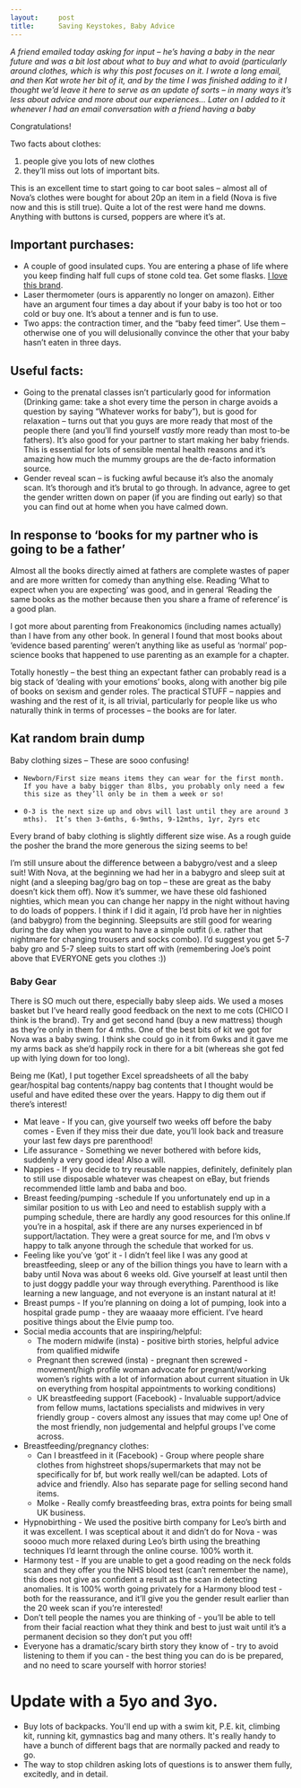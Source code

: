 ```yaml
---
layout:     post
title:      Saving Keystokes, Baby Advice
---
```


_A friend emailed today asking for input – he’s having a baby in the near future and was a bit lost about what to buy and what to avoid (particularly around clothes, which is why this post focuses on it.  I wrote a long email, and then Kat wrote her bit of it, and by the time I was finished adding to it I thought we’d leave it here to serve as an update of sorts – in many ways it’s less about advice and more about our experiences... Later on I added to it whenever I had an email conversation with a friend having a baby_


Congratulations!

Two facts about clothes:
1. people give you lots of new clothes
2. they’ll miss out lots of important bits.  

This is an excellent time to start going to car boot sales – almost all of Nova’s clothes were bought for about 20p an item in a field (Nova is five now and this is still true). Quite a lot of the rest were hand me downs.   Anything with buttons is cursed, poppers are where it’s at.

## Important purchases:

* A couple of good insulated  cups.  You are entering a phase of life where you keep finding half full cups of stone cold tea.  Get some flasks. [I love this brand](https://www.amazon.co.uk/Contigo-Autoseal-Stainless-Steel-Travel/dp/B0077IERKW/ref=sr_1_3?ie=UTF8&qid=1530190403&sr=8-3&keywords=contigo+travel+mug).
* Laser thermometer (ours is apparently no longer on amazon).  Either have an argument four times a day about if your baby is too hot or too cold or buy one. It’s about a tenner and is fun to use.
* Two apps: the contraction timer, and the “baby feed timer”. Use them – otherwise one of you will delusionally convince the other that your baby hasn’t eaten in three days.  

## Useful facts:

* Going to the prenatal classes isn’t particularly good for information (Drinking game: take a shot every time the person in charge avoids a question by saying “Whatever works for baby”), but is good for relaxation – turns out that you guys are more ready that most of the people there (and you’ll find yourself *vastly* more ready than most to-be fathers).  It’s also good for your partner to start making her baby friends. This is essential for lots of sensible mental health reasons and it’s amazing how much the mummy groups  are the de-facto information source.  
* Gender reveal scan – is fucking awful because it’s also the anomaly scan.  It’s thorough and it’s brutal to go through.  In advance, agree to get the gender written down on paper (if you are finding out early) so that you can find out at home when you have calmed down.


## In response to ‘books for my partner who is going to be a father’
Almost all the books directly aimed at fathers are complete wastes of paper and are more written for comedy than anything else. Reading ‘What to expect when you are expecting’ was good, and in general ‘Reading the same books as the mother because then you share a frame of reference’ is a good plan.

I got more about parenting from Freakonomics (including names actually) than I have from any other book.  In general I found that most books about ‘evidence based parenting’ weren’t anything like as useful as ‘normal’ pop-science books that happened to use parenting as an example for a chapter.   

Totally honestly – the best thing an expectant father can probably read is a big stack of ‘dealing with your emotions’ books, along with another big pile of books on sexism and gender roles.  The practical STUFF – nappies and washing and the rest of it, is all trivial, particularly for people like us who naturally think in terms of processes – the books are for later.

## Kat random brain dump

Baby clothing sizes – These are sooo confusing!
*     Newborn/First size means items they can wear for the first month. If you have a baby bigger than 8lbs, you probably only need a few this size as they’ll only be in them a week or so!
*     0-3 is the next size up and obvs will last until they are around 3 mths).  It’s then 3-6mths, 6-9mths, 9-12mths, 1yr, 2yrs etc

Every brand of baby clothing is slightly different size wise. As a rough guide the posher the brand the more generous the sizing seems to be!
 
I’m still unsure about the difference between a babygro/vest and a sleep suit! With Nova, at the beginning we had her in a babygro and sleep suit at night (and a sleeping bag/gro bag on top – these are great as the baby doesn’t kick them off). Now it’s summer, we have these old fashioned nighties, which mean you can change her nappy in the night without having to do loads of poppers. I think if I did it again, I’d prob have her in nighties (and babygro) from the beginning. Sleepsuits are still good for wearing during the day when you want to have a simple outfit (i.e. rather that nightmare for changing trousers and socks combo). I’d suggest you get 5-7 baby gro and 5-7 sleep suits to start off with (remembering Joe’s point above that EVERYONE gets you clothes :))

### Baby Gear 
There is SO much out there, especially baby sleep aids. We used a moses basket but I’ve heard really good feedback on the next to me cots (CHICO I think is the brand). Try and get second hand (buy a new mattress) though as they’re only in them for 4 mths. One of the best bits of kit we got for Nova was a baby swing. I think she could go in it from 6wks and it gave me my arms back as she’d happily rock in there for a bit (whereas she got fed up with lying down for too long).
 
Being me (Kat), I put together Excel spreadsheets of all the baby gear/hospital bag contents/nappy bag contents that I thought would be useful and have edited these over the years. Happy to dig them out if there’s interest!


* Mat leave - If you can, give yourself two weeks off before the baby comes - Even if they miss their due date, you’ll look back and treasure your last few days pre parenthood!
* Life assurance - Something we never bothered with before kids, suddenly a very good idea! Also a will.
* Nappies -  If you decide to try reusable nappies, definitely, definitely plan to still use disposable whatever was cheapest on eBay, but friends recommended little lamb and baba and boo. 
* Breast feeding/pumping -schedule If you unfortunately end up in a similar position to us with Leo and need to establish supply with a pumping schedule, there are hardly any good resources for this online.If you’re in a hospital, ask if there are any nurses experienced in bf support/lactation. They were a great source for me, and I’m obvs v happy to talk anyone through the schedule that worked for us.
* Feeling like you’ve ‘got’ it - I didn’t feel like I was any good at breastfeeding, sleep or any of the billion things you have to learn with a baby until Nova was about 6 weeks old. Give yourself at least until then to just doggy paddle your way through everything. Parenthood is like learning a new language, and not everyone is an instant natural at it!
* Breast pumps - If you’re planning on doing a lot of pumping, look into a hospital grade pump - they are waaaay more efficient. I’ve heard positive things about the Elvie pump too.
* Social media accounts that are inspiring/helpful:
    * The modern midwife (insta) - positive birth stories, helpful advice from qualified midwife
    * Pregnant then screwed (insta) - pregnant then screwed - movement/high profile woman advocate for pregnant/working women’s rights with a lot of information about current situation in Uk on everything from hospital appointments to working conditions)
    * UK breastfeeding support (Facebook) - Invaluable support/advice from fellow mums, lactations specialists and midwives in very friendly group - covers almost any issues that may come up! One of the most friendly, non judgemental and helpful groups I've come across.
* Breastfeeding/pregnancy clothes:
    * Can I breastfeed in it (Facebook)  - Group where people share clothes from highstreet shops/supermarkets that may not be specifically for bf, but work really well/can be adapted. Lots of advice and friendly. Also has separate page for selling second hand items.
    * Molke - Really comfy breastfeeding bras, extra points for being small UK business.
* Hypnobirthing - We used the positive birth company for Leo’s birth and it was excellent. I was sceptical about it and didn’t do for Nova - was soooo much more relaxed during Leo’s birth using the breathing techniques I’d learnt through the online course. 100% worth it.
* Harmony test - If you are unable to get a good reading on the neck folds scan and they offer you the NHS blood test (can’t remember the name), this does not give as confident a result as the scan in detecting anomalies. It is 100% worth going privately for a Harmony blood test - both for the reassurance, and it’ll give you the gender result earlier than the 20 week scan if you’re interested!
* Don’t tell people the names you are thinking of - you’ll be able to tell from their facial reaction what they think and best to just wait until it’s a permanent decision so they don’t put you off!
* Everyone has a dramatic/scary birth story they know of - try to avoid listening to them if you can - the best thing you can do is be prepared, and no need to scare yourself with horror stories!


# Update with a 5yo and 3yo. 
* Buy lots of backpacks. You'll end up with a swim kit, P.E. kit, climbing kit, running kit, gymnastics bag and many others. It's really handy to have a bunch of different bags that are normally packed and ready to go. 
* The way to stop children asking lots of questions is to answer them fully, excitedly, and in detail. 




